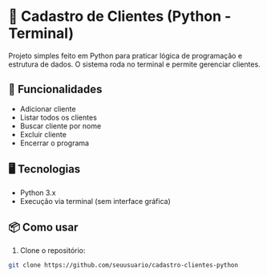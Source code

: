 # 📝 Cadastro de Clientes (Python - Terminal)

Projeto simples feito em Python para praticar lógica de programação e estrutura de dados. O sistema roda no terminal e permite gerenciar clientes.

## 🔧 Funcionalidades

- Adicionar cliente
- Listar todos os clientes
- Buscar cliente por nome
- Excluir cliente
- Encerrar o programa

## 🖥️ Tecnologias

- Python 3.x
- Execução via terminal (sem interface gráfica)

## 📦 Como usar

1. Clone o repositório:
```bash
git clone https://github.com/seuusuario/cadastro-clientes-python
